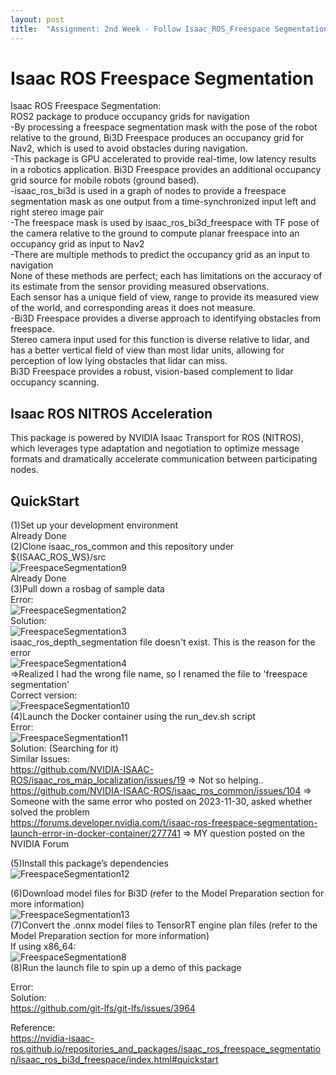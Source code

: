 ```yaml
---
layout: post
title:  "Assignment: 2nd Week - Follow Isaac_ROS_Freespace Segmentation Repository"
---
```

# Isaac ROS Freespace Segmentation
Isaac ROS Freespace Segmentation: <br/>
ROS2 package to produce occupancy grids for navigation <br/>
-By processing a freespace segmentation mask with the pose of the robot relative to the ground, Bi3D Freespace produces an occupancy grid for Nav2, which is used to avoid obstacles during navigation.  <br/>
-This package is GPU accelerated to provide real-time, low latency results in a robotics application. Bi3D Freespace provides an additional occupancy grid source for mobile robots (ground based). <br/>
-isaac_ros_bi3d is used in a graph of nodes to provide a freespace segmentation mask as one output from a time-synchronized input left and right stereo image pair <br/>
-The freespace mask is used by isaac_ros_bi3d_freespace with TF pose of the camera relative to the ground to compute planar freespace into an occupancy grid as input to Nav2  <br/>
-There are multiple methods to predict the occupancy grid as an input to navigation <br/> 
None of these methods are perfect; each has limitations on the accuracy of its estimate from the sensor providing measured observations.  <br/>
Each sensor has a unique field of view, range to provide its measured view of the world, and corresponding areas it does not measure.  <br/>
-Bi3D Freespace provides a diverse approach to identifying obstacles from freespace.  <br/>
Stereo camera input used for this function is diverse relative to lidar, and has a better vertical field of view than most lidar units, allowing for perception of low lying obstacles that lidar can miss.  <br/>
Bi3D Freespace provides a robust, vision-based complement to lidar occupancy scanning.  <br/>

## Isaac ROS NITROS Acceleration
This package is powered by NVIDIA Isaac Transport for ROS (NITROS), which leverages type adaptation and negotiation to optimize message formats and dramatically accelerate communication between participating nodes.  <br/>

## QuickStart
(1)Set up your development environment <br/>
Already Done <br/>
(2)Clone isaac_ros_common and this repository under ${ISAAC_ROS_WS}/src  <br/>
![FreespaceSegmentation9](https://github.com/growingpenguin/growingpenguin.github.io/assets/110277903/61bc70eb-c569-4da9-b5f0-0126d05c5d7b)   <br/>
Already Done <br/>
(3)Pull down a rosbag of sample data  <br/>
Error: <br/>
![FreespaceSegmentation2](https://github.com/growingpenguin/growingpenguin.github.io/assets/110277903/dc3cdef3-f657-4720-970f-e2c3919951c7) <br/>
Solution: <br/>
![FreespaceSegmentation3](https://github.com/growingpenguin/growingpenguin.github.io/assets/110277903/3faf8ef4-8903-40a5-85a9-3a7ecc24da0c) <br/>
isaac_ros_depth_segmentation file doesn't exist. This is the reason for the error <br/>
![FreespaceSegmentation4](https://github.com/growingpenguin/growingpenguin.github.io/assets/110277903/259bbd19-6adc-4df5-a27e-5f2dd0b50ac4) <br/>
=>Realized I had the wrong file name, so I renamed the file to 'freespace segmentation' <br/> 
Correct version: <br/>
![FreespaceSegmentation10](https://github.com/growingpenguin/growingpenguin.github.io/assets/110277903/bb68c15f-8ccb-4d3e-b15e-ebdd593f443d) <br/>
(4)Launch the Docker container using the run_dev.sh script <br/>
Error: <br/>
![FreespaceSegmentation11](https://github.com/growingpenguin/growingpenguin.github.io/assets/110277903/b817c811-4220-4c4f-89da-8ad3e69fd0b5) <br/>
Solution: (Searching for it) <br/>
Similar Issues: <br/>
https://github.com/NVIDIA-ISAAC-ROS/isaac_ros_map_localization/issues/19 => Not so helping.. <br/>
https://github.com/NVIDIA-ISAAC-ROS/isaac_ros_common/issues/104 => Someone with the same error who posted on 2023-11-30, asked whether solved the problem <br/>
https://forums.developer.nvidia.com/t/isaac-ros-freespace-segmentation-launch-error-in-docker-container/277741 => MY question posted on the NVIDIA Forum <br/>

(5)Install this package’s dependencies <br/>
![FreespaceSegmentation12](https://github.com/growingpenguin/growingpenguin.github.io/assets/110277903/3947acde-1be4-48ad-8233-8c0d6039d8d6) <br/>

(6)Download model files for Bi3D (refer to the Model Preparation section for more information) <br/>
![FreespaceSegmentation13](https://github.com/growingpenguin/growingpenguin.github.io/assets/110277903/a561cb71-5e6b-4e11-8f95-894fbcb4ef1d) <br/>
(7)Convert the .onnx model files to TensorRT engine plan files (refer to the Model Preparation section for more information) <br/>
If using x86_64: <br/>
![FreespaceSegmentation8](https://github.com/growingpenguin/growingpenguin.github.io/assets/110277903/9b7816d3-6075-48c4-92b0-4a63b19a0f9c) <br/>
(8)Run the launch file to spin up a demo of this package <br/>

Error: <br/>
Solution: <br/>
https://github.com/git-lfs/git-lfs/issues/3964 <br/>

Reference: <br/>
https://nvidia-isaac-ros.github.io/repositories_and_packages/isaac_ros_freespace_segmentation/isaac_ros_bi3d_freespace/index.html#quickstart <br/>



